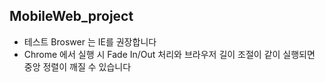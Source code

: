 ## MobileWeb_project

- 테스트 Broswer 는 IE를 권장합니다
- Chrome 에서 실행 시 Fade In/Out 처리와 브라우저 길이 조절이 같이 실행되면 중앙 정렬이 깨질 수 있습니다
